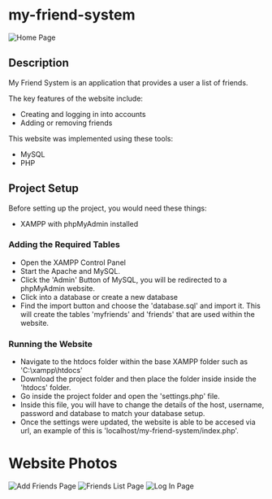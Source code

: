 # my-friend-system

![Home Page](https://imgur.com/3MvVTc5.png "Home Page")

## Description
My Friend System is an application that provides a user a list of friends. 

The key features of the website include:
- Creating and logging in into accounts
- Adding or removing friends

This website was implemented using these tools: 
- MySQL
- PHP

## Project Setup
Before setting up the project, you would need these things:
- XAMPP with phpMyAdmin installed

### Adding the Required Tables
- Open the XAMPP Control Panel
- Start the Apache and MySQL.
- Click the 'Admin' Button of MySQL, you will be redirected to a phpMyAdmin website.
- Click into a database or create a new database
- Find the import button and choose the 'database.sql' and import it. This will create the tables 'myfriends' and 'friends' that are used within the website. 

### Running the Website
- Navigate to the htdocs folder within the base XAMPP folder such as 'C:\xampp\htdocs'
- Download the project folder and then place the folder inside inside the 'htdocs' folder.
- Go inside the project folder and open the 'settings.php' file. 
- Inside this file, you will have to change the details of the host, username, password and database to match your database setup.
- Once the settings were updated, the website is able to be accesed via url, an example of this is 'localhost/my-friend-system/index.php'.

# Website Photos
![Add Friends Page](https://imgur.com/qQooRT5.png "Add Friends Page")
![Friends List Page](https://imgur.com/QSOdx3f.png "Friends List Page")
![Log In Page](https://imgur.com/9yNiB6r.png "Friends List Page")
